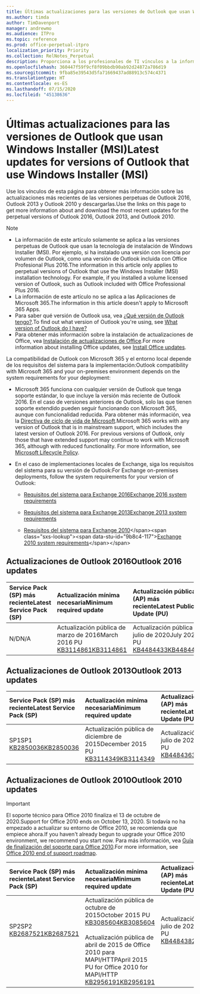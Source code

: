 ```yaml
---
title: Últimas actualizaciones para las versiones de Outlook que usan Windows Installer (MSI)
ms.author: timda
author: TimDavenport
manager: andrewmo
ms.audience: ITPro
ms.topic: reference
ms.prod: office-perpetual-itpro
localization_priority: Priority
ms.collection: RelNotes_Perpetual
description: Proporciona a los profesionales de TI vínculos a la información de las últimas actualizaciones de las versiones perpetuas de Outlook 2016, Outlook 2013 y Outlook 2010.
ms.openlocfilehash: 360447f59f9cf8f09bbdb90ab92d24872a786d19
ms.sourcegitcommit: 9fba85e39543d5fa71669437ad88913c574c4371
ms.translationtype: HT
ms.contentlocale: es-ES
ms.lasthandoff: 07/15/2020
ms.locfileid: "45138636"
---
```

# <a name="latest-updates-for-versions-of-outlook-that-use-windows-installer-msi"></a><span data-ttu-id="9b8c4-103">Últimas actualizaciones para las versiones de Outlook que usan Windows Installer (MSI)</span><span class="sxs-lookup"><span data-stu-id="9b8c4-103">Latest updates for versions of Outlook that use Windows Installer (MSI)</span></span>

<span data-ttu-id="9b8c4-104">Use los vínculos de esta página para obtener más información sobre las actualizaciones más recientes de las versiones perpetuas de Outlook 2016, Outlook 2013 y Outlook 2010 y descargarlas.</span><span class="sxs-lookup"><span data-stu-id="9b8c4-104">Use the links on this page to get more information about and download the most recent updates for the perpetual versions of Outlook 2016, Outlook 2013, and Outlook 2010.</span></span>
  
> [!NOTE]
> - <span data-ttu-id="9b8c4-p101">La información de este artículo solamente se aplica a las versiones perpetuas de Outlook que usan la tecnología de instalación de Windows Installer (MSI). Por ejemplo, si ha instalado una versión con licencia por volumen de Outlook, como una versión de Outlook incluida con Office Profesional Plus 2016.</span><span class="sxs-lookup"><span data-stu-id="9b8c4-p101">The information in this article only applies to perpetual versions of Outlook that use the Windows Installer (MSI) installation technology. For example, if you installed a volume licensed version of Outlook, such as Outlook included with Office Professional Plus 2016.</span></span>
> - <span data-ttu-id="9b8c4-107">La información de este artículo no se aplica a las Aplicaciones de Microsoft 365.</span><span class="sxs-lookup"><span data-stu-id="9b8c4-107">The information in this article doesn't apply to Microsoft 365 Apps.</span></span>
> - <span data-ttu-id="9b8c4-108">Para saber qué versión de Outlook usa, vea [¿Qué versión de Outlook tengo?](https://support.office.com/article/b3a9568c-edb5-42b9-9825-d48d82b2257c).</span><span class="sxs-lookup"><span data-stu-id="9b8c4-108">To find out what version of Outlook you're using, see [What version of Outlook do I have?](https://support.office.com/article/b3a9568c-edb5-42b9-9825-d48d82b2257c)</span></span>
> - <span data-ttu-id="9b8c4-109">Para obtener más información sobre la instalación de actualizaciones de Office, vea [Instalación de actualizaciones de Office](https://support.office.com/article/2ab296f3-7f03-43a2-8e50-46de917611c5).</span><span class="sxs-lookup"><span data-stu-id="9b8c4-109">For more information about installing Office updates, see [Install Office updates](https://support.office.com/article/2ab296f3-7f03-43a2-8e50-46de917611c5).</span></span> 
  
<span data-ttu-id="9b8c4-110">La compatibilidad de Outlook con Microsoft 365 y el entorno local depende de los requisitos del sistema para la implementación:</span><span class="sxs-lookup"><span data-stu-id="9b8c4-110">Outlook compatibility with Microsoft 365 and your on-premises environment depends on the system requirements for your deployment:</span></span>
  
- <span data-ttu-id="9b8c4-p102">Microsoft 365 funciona con cualquier versión de Outlook que tenga soporte estándar, lo que incluye la versión más reciente de Outlook 2016. En el caso de versiones anteriores de Outlook, solo las que tienen soporte extendido pueden seguir funcionando con Microsoft 365, aunque con funcionalidad reducida. Para obtener más información, vea la [Directiva de ciclo de vida de Microsoft](https://support.microsoft.com/lifecycle).</span><span class="sxs-lookup"><span data-stu-id="9b8c4-p102">Microsoft 365 works with any version of Outlook that is in mainstream support, which includes the latest version of Outlook 2016. For previous versions of Outlook, only those that have extended support may continue to work with Microsoft 365, although with reduced functionality. For more information, see [Microsoft Lifecycle Policy](https://support.microsoft.com/lifecycle).</span></span>
    
- <span data-ttu-id="9b8c4-114">En el caso de implementaciones locales de Exchange, siga los requisitos del sistema para su versión de Outlook:</span><span class="sxs-lookup"><span data-stu-id="9b8c4-114">For Exchange on-premises deployments, follow the system requirements for your version of Outlook:</span></span>
    
  - [<span data-ttu-id="9b8c4-115">Requisitos del sistema para Exchange 2016</span><span class="sxs-lookup"><span data-stu-id="9b8c4-115">Exchange 2016 system requirements</span></span>](https://docs.microsoft.com/Exchange/plan-and-deploy/system-requirements)
    
  - [<span data-ttu-id="9b8c4-116">Requisitos del sistema para Exchange 2013</span><span class="sxs-lookup"><span data-stu-id="9b8c4-116">Exchange 2013 system requirements</span></span>](https://docs.microsoft.com/exchange/exchange-2013-system-requirements-exchange-2013-help)
    
  - <span data-ttu-id="9b8c4-117">[Requisitos del sistema para Exchange 2010](https://docs.microsoft.com/previous-versions/office/exchange-server-2010/aa996719(v=exchg.141))</span><span class="sxs-lookup"><span data-stu-id="9b8c4-117">[Exchange 2010 system requirements](https://docs.microsoft.com/previous-versions/office/exchange-server-2010/aa996719(v=exchg.141))</span></span>

   
## <a name="outlook-2016-updates"></a><span data-ttu-id="9b8c4-118">Actualizaciones de Outlook 2016</span><span class="sxs-lookup"><span data-stu-id="9b8c4-118">Outlook 2016 updates</span></span>

|<span data-ttu-id="9b8c4-119">**Service Pack (SP) más reciente**</span><span class="sxs-lookup"><span data-stu-id="9b8c4-119">**Latest Service Pack (SP)**</span></span>|<span data-ttu-id="9b8c4-120">**Actualización mínima necesaria**</span><span class="sxs-lookup"><span data-stu-id="9b8c4-120">**Minimum required update**</span></span>|<span data-ttu-id="9b8c4-121">**Actualización pública (AP) más reciente**</span><span class="sxs-lookup"><span data-stu-id="9b8c4-121">**Latest Public Update (PU)**</span></span>|
|:-----|:-----|:-----|
|<span data-ttu-id="9b8c4-122">N/D</span><span class="sxs-lookup"><span data-stu-id="9b8c4-122">N/A</span></span>  <br/> |<span data-ttu-id="9b8c4-123">Actualización pública de marzo de 2016</span><span class="sxs-lookup"><span data-stu-id="9b8c4-123">March 2016 PU</span></span> <br/>[<span data-ttu-id="9b8c4-124">KB3114861</span><span class="sxs-lookup"><span data-stu-id="9b8c4-124">KB3114861</span></span>](https://support.microsoft.com/help/3114861) <br/> |<span data-ttu-id="9b8c4-125">Actualización pública de julio de 2020</span><span class="sxs-lookup"><span data-stu-id="9b8c4-125">July 2020 PU</span></span> <br/>[<span data-ttu-id="9b8c4-126">KB4484433</span><span class="sxs-lookup"><span data-stu-id="9b8c4-126">KB4484433</span></span>](https://support.microsoft.com/help/4484433) 

## <a name="outlook-2013-updates"></a><span data-ttu-id="9b8c4-127">Actualizaciones de Outlook 2013</span><span class="sxs-lookup"><span data-stu-id="9b8c4-127">Outlook 2013 updates</span></span>

|<span data-ttu-id="9b8c4-128">**Service Pack (SP) más reciente**</span><span class="sxs-lookup"><span data-stu-id="9b8c4-128">**Latest Service Pack (SP)**</span></span>|<span data-ttu-id="9b8c4-129">**Actualización mínima necesaria**</span><span class="sxs-lookup"><span data-stu-id="9b8c4-129">**Minimum required update**</span></span>|<span data-ttu-id="9b8c4-130">**Actualización pública (AP) más reciente**</span><span class="sxs-lookup"><span data-stu-id="9b8c4-130">**Latest Public Update (PU)**</span></span>|
|:-----|:-----|:-----|
|<span data-ttu-id="9b8c4-131">SP1</span><span class="sxs-lookup"><span data-stu-id="9b8c4-131">SP1</span></span>  <br/>[<span data-ttu-id="9b8c4-132">KB2850036</span><span class="sxs-lookup"><span data-stu-id="9b8c4-132">KB2850036</span></span>](https://go.microsoft.com/fwlink/p/?LinkId=512538) <br/> |<span data-ttu-id="9b8c4-133">Actualización pública de diciembre de 2015</span><span class="sxs-lookup"><span data-stu-id="9b8c4-133">December 2015 PU</span></span> <br/>[<span data-ttu-id="9b8c4-134">KB3114349</span><span class="sxs-lookup"><span data-stu-id="9b8c4-134">KB3114349</span></span>](https://support.microsoft.com/kb/3114349) <br/> |<span data-ttu-id="9b8c4-135">Actualización pública de julio de 2020</span><span class="sxs-lookup"><span data-stu-id="9b8c4-135">July 2020 PU</span></span> <br/>[<span data-ttu-id="9b8c4-136">KB4484363</span><span class="sxs-lookup"><span data-stu-id="9b8c4-136">KB4484363</span></span>](https://support.microsoft.com/help/4484363)  |
   
## <a name="outlook-2010-updates"></a><span data-ttu-id="9b8c4-137">Actualizaciones de Outlook 2010</span><span class="sxs-lookup"><span data-stu-id="9b8c4-137">Outlook 2010 updates</span></span>
> [!IMPORTANT]
<span data-ttu-id="9b8c4-138">El soporte técnico para Office 2010 finaliza el 13 de octubre de 2020.</span><span class="sxs-lookup"><span data-stu-id="9b8c4-138">Support for Office 2010 ends on October 13, 2020.</span></span> <span data-ttu-id="9b8c4-139">Si todavía no ha empezado a actualizar su entorno de Office 2010, se recomienda que empiece ahora.</span><span class="sxs-lookup"><span data-stu-id="9b8c4-139">If you haven't already begun to upgrade your Office 2010 environment, we recommend you start now.</span></span> <span data-ttu-id="9b8c4-140">Para más información, vea [Guía de finalización del soporte para Office 2010](https://docs.microsoft.com/DeployOffice/office-2010-end-support-roadmap).</span><span class="sxs-lookup"><span data-stu-id="9b8c4-140">For more information, see [Office 2010 end of support roadmap](https://docs.microsoft.com/DeployOffice/office-2010-end-support-roadmap).</span></span>

|<span data-ttu-id="9b8c4-141">**Service Pack (SP) más reciente**</span><span class="sxs-lookup"><span data-stu-id="9b8c4-141">**Latest Service Pack (SP)**</span></span>|<span data-ttu-id="9b8c4-142">**Actualización mínima necesaria**</span><span class="sxs-lookup"><span data-stu-id="9b8c4-142">**Minimum required update**</span></span>|<span data-ttu-id="9b8c4-143">**Actualización pública (AP) más reciente**</span><span class="sxs-lookup"><span data-stu-id="9b8c4-143">**Latest Public Update (PU)**</span></span>|
|:-----|:-----|:-----|
|<span data-ttu-id="9b8c4-144">SP2</span><span class="sxs-lookup"><span data-stu-id="9b8c4-144">SP2</span></span> <br/>[<span data-ttu-id="9b8c4-145">KB2687521</span><span class="sxs-lookup"><span data-stu-id="9b8c4-145">KB2687521</span></span>](https://go.microsoft.com/fwlink/p/?LinkId=512542) <br><br><br><br/> |<span data-ttu-id="9b8c4-146">Actualización pública de octubre de 2015</span><span class="sxs-lookup"><span data-stu-id="9b8c4-146">October 2015 PU</span></span> <br/> [<span data-ttu-id="9b8c4-147">KB3085604</span><span class="sxs-lookup"><span data-stu-id="9b8c4-147">KB3085604</span></span>](https://support.microsoft.com/kb/3085604) <br/><br/>  <span data-ttu-id="9b8c4-148">Actualización pública de abril de 2015 de Office 2010 para MAPI/HTTP</span><span class="sxs-lookup"><span data-stu-id="9b8c4-148">April 2015 PU for Office 2010 for MAPI/HTTP</span></span> <br/> [<span data-ttu-id="9b8c4-149">KB2956191</span><span class="sxs-lookup"><span data-stu-id="9b8c4-149">KB2956191</span></span>](https://support.microsoft.com/help/2956191/april-14-2015-update-for-office-2010-kb2956191) <br/> |<span data-ttu-id="9b8c4-150">Actualización pública de julio de 2020</span><span class="sxs-lookup"><span data-stu-id="9b8c4-150">July 2020 PU</span></span> <br/>[<span data-ttu-id="9b8c4-151">KB4484382</span><span class="sxs-lookup"><span data-stu-id="9b8c4-151">KB4484382</span></span>](https://support.microsoft.com/help/4484382) <br><br><br><br/>|
   

